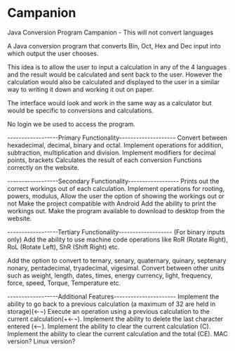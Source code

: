 # Campanion
Java Conversion Program Campanion - This will not convert languages

A Java conversion program that converts Bin, Oct, Hex and Dec input into which output the user chooses.

This idea is to allow the user to input a calculation in any of the 4 languages and the result would be calculated and sent back to the user. However the calculation would also be calculated and displayed to the user in a similar way to writing it down and working it out on paper.

The interface would look and work in the same way as a calculator but would be specific to conversions and calculations.

No login we be used to access the program.

------------------Primary Functionality--------------------
Convert between hexadecimal, decimal, binary and octal.
Implement operations for addition, subtraction, multiplication and division.
Implement modifiers for decimal points, brackets
Calculates the result of each conversion
Functions correctly on the website.

------------------Secondary Functionality------------------
Prints out the correct workings out of each calculation.
Implement operations for rooting, powers, modulus, 
Allow the user the option of showing the workings out or not
Make the project compatible with Android 
Add the ability to print the workings out.
Make the program available to download to desktop from the website.

------------------Tertiary Functionality-------------------
(For binary inputs only)
Add the ability to use machine code operations like RoR (Rotate Right), RoL (Rotate Left), ShR (Shift Right) etc. 

Add the option to convert to ternary, senary, quaternary, quinary, septenary
nonary, pentadecimal, tryadecimal, vigesimal.
Convert between other units such as weight, length, dates, times, energy
currency, light, frequency, force, speed, Torque, Temperature etc.

------------------Additional Features----------------------
Implement the ability to go back to a previous calculation (a maximum of 32 are held in storage)(<-¬)
Execute an operation using a previous calculation to the current calculation(+<-¬).
Implement the ability to delete the last character entered (<--).
Implement the ability to clear the current calculation (C).
Implement the ability to clear the current calculation and the total (CE).
MAC version?
Linux version?











